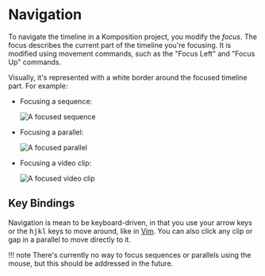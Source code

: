 # Navigation

To navigate the timeline in a Komposition project, you modify the *focus*.
The focus describes the current part of the timeline you're focusing. It is
modified using movement commands, such as the "Focus Left" and "Focus Up"
commands.

Visually, it's represented with a white border around the focused
timeline part. For example:

* Focusing a sequence:

    ![A focused sequence](sequence.png)

* Focusing a parallel:

    ![A focused parallel](parallel.png)

* Focusing a video clip:

    ![A focused video clip](video-clip.png)

## Key Bindings

Navigation is mean to be keyboard-driven, in that you use your arrow keys or
the <kbd>h</kbd><kbd>j</kbd><kbd>k</kbd><kbd>l</kbd> keys to move around,
like in [Vim](https://www.vim.org/). You can also click any clip or gap in a
parallel to move directly to it.

!!! note
    There's currently no way to focus sequences or parallels using the mouse,
    but this should be addressed in the future.